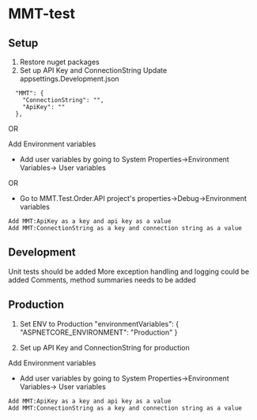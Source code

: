 # MMT-test

Setup
--------------------------
1. Restore nuget packages
2. Set up API Key and ConnectionString
Update appsettings.Development.json
```
  "MMT": {
    "ConnectionString": "",
    "ApiKey": ""
  },
```
OR

Add Environment variables
* Add user variables by going to System Properties->Environment Variables-> User variables

OR

* Go to MMT.Test.Order.API project's properties->Debug->Environment variables
```
Add MMT:ApiKey as a key and api key as a value
Add MMT:ConnectionString as a key and connection string as a value 
```

Development
---------------------------

Unit tests should be added
More exception handling and logging could be added
Comments, method summaries needs to be added

Production
----------------------------
1. Set ENV to Production
"environmentVariables": {
        "ASPNETCORE_ENVIRONMENT": "Production"
      }

2. Set up API Key and ConnectionString for production

Add Environment variables
* Add user variables by going to System Properties->Environment Variables-> User variables
```
Add MMT:ApiKey as a key and api key as a value
Add MMT:ConnectionString as a key and connection string as a value 
```
